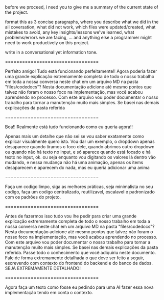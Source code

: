 before we proceed, i need you to give me a summary of the current state of the project.

format this as 3 concise paragraphs, where you describe what we did in the all coversation,  what did not work, which files were updated/created, what mistakes to avoid, any key insights/lessons we've learned, what problems/errors we are facing, ... and anything else a programmer might need to work productively on this project.

write in a conversational yet information tone.

=================================

Perfeito amigo! Tudo está funcionando perfeitamente!! Agora poderia fazer uma grande explicação extremamente completa de todo o nosso trabalho em toda a nossa conversa neste chat em um arquivo MD na pasta "files/codedocs"? Nesta documentação adicione até mesmo pontos que talvez não foram o nosso foco na implementação, mas você acabou aprendendo no processo. Com este arquivo vou poder documentar o nosso trabalho para tornar a manutenção muito mais simples. Se basei nas demais explicações da pasta referida

=================================

Boa!! Realmente está tudo funcionando como eu queria agora!!

Apenas mais um detalhe que não sei se vou saber exatamente como explicar visualmente quero isto. Vou dar um exemplo, o dropdown apenas desaparece quando tiramos o foco dele, quando abrimos outro dropdown ou quando não há texto no input, e só aparece quando está focado e há texto no input, ok. ou seja enquanto vou digitando os valores lá dentro vão mudando, e nessa mudança não há uma animação, apenas os items desaparecem e aparecem do nada, mas eu queria adicionar uma anima

=================================

Faça um codigo limpo, siga as melhores práticas, seja minimalista no seu codigo, faça um codigo centralizado, reutilizavel, escalavel e padronizado com os padrões do projeto.

=================================

Antes de fazermos isso tudo vou lhe pedir para criar uma grande explicação extremamente completa de todo o nosso trabalho em toda a nossa conversa neste chat em um arquivo MD na pasta "files/codedocs"? Nesta documentação adicione até mesmo pontos que talvez não foram o nosso foco na implementação, mas você acabou aprendendo no processo. Com este arquivo vou poder documentar o nosso trabalho para tornar a manutenção muito mais simples. Se basei nas demais explicações da pasta referida. Passe todo o conhecimento que você adiquiriu neste documento. Fale de forma extremamente detalhada o que deve ser feito a seguir, escrevendo com contexto do frontend do backend e do banco de dados. SEJA EXTREMAMENTE DETALHADO!

=================================

Agora faça um texto como fosse eu pedindo para uma AI fazer essa nova implementação tendo em conta o contexto.